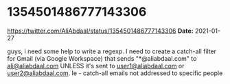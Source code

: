 # 1354501486777143306
https://twitter.com/AliAbdaal/status/1354501486777143306
**Date:** 2021-01-27

guys, i need some help to write a regexp. I need to create a catch-all filter for Gmail (via Google Workspace) that sends "*@aliabdaal.com" to ali@aliabdaal.com UNLESS it's sent to user1@aliabdaal.com or user2@aliabdaal.com. Ie - catch-all emails not addressed to specific people
